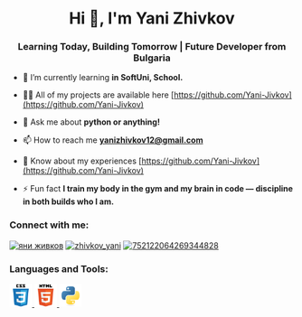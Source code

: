 <h1 align="center">Hi 👋, I'm Yani Zhivkov</h1>
<h3 align="center">Learning Today, Building Tomorrow | Future Developer from Bulgaria</h3>

- 🌱 I’m currently learning **in SoftUni, School.**

- 👨‍💻 All of my projects are available here [https://github.com/Yani-Jivkov](https://github.com/Yani-Jivkov)

- 💬 Ask me about **python or anything!**

- 📫 How to reach me **yanizhivkov12@gmail.com**

- 📄 Know about my experiences [https://github.com/Yani-Jivkov](https://github.com/Yani-Jivkov)

- ⚡ Fun fact **I train my body in the gym and my brain in code — discipline in both builds who I am.**

<h3 align="left">Connect with me:</h3>
<p align="left">
<a href="[(https://www.facebook.com/profile.php?id=100035020577338)](https://www.facebook.com/share/15j6LJx4by/)" target="blank"><img align="center" src="https://raw.githubusercontent.com/rahuldkjain/github-profile-readme-generator/master/src/images/icons/Social/facebook.svg" alt="яни живков" height="30" width="40" /></a>
<a href="https://instagram.com/zhivkovyani" target="blank"><img align="center" src="https://raw.githubusercontent.com/rahuldkjain/github-profile-readme-generator/master/src/images/icons/Social/instagram.svg" alt="zhivkov_yani" height="30" width="40" /></a>
<a href="https://discord.gg/752122064269344828" target="blank"><img align="center" src="https://raw.githubusercontent.com/rahuldkjain/github-profile-readme-generator/master/src/images/icons/Social/discord.svg" alt="752122064269344828" height="30" width="40" /></a>
</p>

<h3 align="left">Languages and Tools:</h3>
<p align="left"> <a href="https://www.w3schools.com/css/" target="_blank" rel="noreferrer"> <img src="https://raw.githubusercontent.com/devicons/devicon/master/icons/css3/css3-original-wordmark.svg" alt="css3" width="40" height="40"/> </a> <a href="https://www.w3.org/html/" target="_blank" rel="noreferrer"> <img src="https://raw.githubusercontent.com/devicons/devicon/master/icons/html5/html5-original-wordmark.svg" alt="html5" width="40" height="40"/> </a> <a href="https://www.python.org" target="_blank" rel="noreferrer"> <img src="https://raw.githubusercontent.com/devicons/devicon/master/icons/python/python-original.svg" alt="python" width="40" height="40"/> </a> </p>
